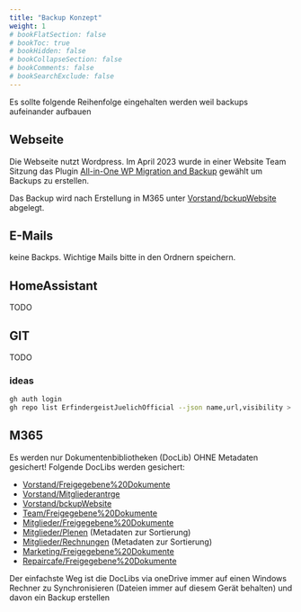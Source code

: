 ```yaml
---
title: "Backup Konzept"
weight: 1
# bookFlatSection: false
# bookToc: true
# bookHidden: false
# bookCollapseSection: false
# bookComments: false
# bookSearchExclude: false
---
```


Es sollte folgende Reihenfolge eingehalten werden weil backups aufeinander aufbauen

## Webseite

Die Webseite nutzt Wordpress. Im April 2023 wurde in einer Website Team Sitzung das Plugin [All-in-One WP Migration and Backup](https://wordpress.org/plugins/all-in-one-wp-migration/) gewählt um Backups zu erstellen.

Das Backup wird nach Erstellung in M365 unter [Vorstand/bckupWebsite](https://erfindergeist.sharepoint.com/sites/Vorstand/bckupWebsite) abgelegt.

## E-Mails

keine Backps. Wichtige Mails bitte in den Ordnern speichern.

## HomeAssistant

TODO

## GIT

TODO

### ideas

 ```bash
gh auth login
gh repo list ErfindergeistJuelichOfficial --json name,url,visibility > out.json  
```

## M365

Es werden nur Dokumentenbibliotheken (DocLib)  OHNE Metadaten gesichert!
Folgende DocLibs werden gesichert:

- [Vorstand/Freigegebene%20Dokumente](https://erfindergeist.sharepoint.com/sites/Vorstand/Freigegebene%20Dokumente/)
- [Vorstand/Mitgliederantrge](https://erfindergeist.sharepoint.com/sites/Vorstand/Mitgliederantrge)
- [Vorstand/bckupWebsite](https://erfindergeist.sharepoint.com/sites/Vorstand/bckupWebsite)
- [Team/Freigegebene%20Dokumente](https://erfindergeist.sharepoint.com/sites/Team/Freigegebene%20Dokumente)
- [Mitglieder/Freigegebene%20Dokumente](https://erfindergeist.sharepoint.com/sites/Mitglieder/Freigegebene%20Dokumente)
- [Mitglieder/Plenen](https://erfindergeist.sharepoint.com/sites/Mitglieder/Plenen) (Metadaten zur Sortierung)
- [Mitglieder/Rechnungen](https://erfindergeist.sharepoint.com/sites/Mitglieder/Rechnungen) (Metadaten zur Sortierung)
- [Marketing/Freigegebene%20Dokumente](https://erfindergeist.sharepoint.com/sites/Marketing/Freigegebene%20Dokumente)
- [Repaircafe/Freigegebene%20Dokumente](https://erfindergeist.sharepoint.com/sites/Repaircafe/Freigegebene%20Dokumente)

Der einfachste Weg ist die DocLibs via oneDrive immer auf einen Windows Rechner zu Synchronisieren (Dateien immer auf diesem Gerät behalten) und davon ein Backup erstellen
